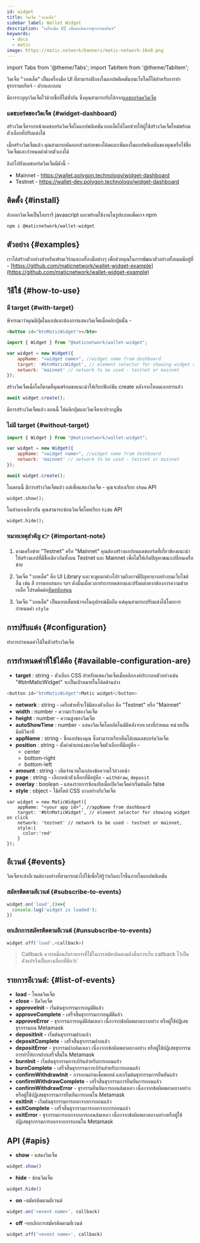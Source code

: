 ```yaml
---
id: widget
title: วิดเจ็ต "วอลเล็ต"
sidebar_label: Wallet Widget
description: "เครื่องมือ UI เพื่อดำเนินการธุรกรรมบริดจ์"
keywords:
  - docs
  - matic
image: https://matic.network/banners/matic-network-16x9.png
---
```

import Tabs from '@theme/Tabs';
import TabItem from '@theme/TabItem';

วิดเจ็ต "วอลเล็ต" เป็นเครื่องมือ UI ที่สามารถฝังลงในแอปพลิเคชันบนเว็บใดก็ได้สำหรับการทำธุรกรรมบริดจ์ - ฝากและถอน

มีการระบุทุกวิดเจ็ตไว้ด้วยชื่อที่ไม่ซ้ำกัน ซึ่งคุณสามารถรับได้จาก[แดชบอร์ดควิดเจ็ต](https://wallet.polygon.technology/widget-dashboard)

### แดชบอร์ดของวิดเจ็ต {#widget-dashboard}

สร้างวิดเจ็ตจากหน้าแดชบอร์ดวิดเจ็ตในแอปพลิเคชันวอลเล็ตได้โดยช่วยให้ผู้ใช้สร้างวิดเจ็ตใหม่พร้อมตัวเลือกที่ปรับแต่งได้

เมื่อสร้างวิดเจ็ตแล้ว คุณสามารถคัดลอกส่วนย่อยของโค้ดและเพิ่มลงในแอปพลิเคชันของคุณหรือใช้ชื่อวิดเจ็ตและกำหนดค่าด้วยตัวเองได้

ลิงก์ไปยังแดชบอร์ดวิดเจ็ตมีดังนี้ -

* Mainnet - https://wallet.polygon.technology/widget-dashboard
* Testnet - https://wallet-dev.polygon.technology/widget-dashboard

## ติดตั้ง {#install}

ส่งออกวิดเจ็ตเป็นไลบรารี javascript และพร้อมใช้งานในรูปแบบแพ็คเกจ npm

```bash
npm i @maticnetwork/wallet-widget
```

## ตัวอย่าง {#examples}

เราได้สร้างตัวอย่างสำหรับเฟรมเวิร์กและเครื่องมือต่างๆ เพื่อช่วยคุณในการพัฒนาตัวอย่างทั้งหมดมีอยู่ที่ - [https://github.com/maticnetwork/wallet-widget-example](https://github.com/maticnetwork/wallet-widget-example)

## วิธีใช้ {#how-to-use}
### มี target {#with-target}

พิจารณาว่าคุณมีปุ่มในแอปและต้องการแสดงวิดเจ็ตเมื่อคลิกปุ่มนั้น -

```html
<button id="btnMaticWidget"></btn>
```

```javascript
import { Widget } from "@maticnetwork/wallet-widget";

var widget = new Widget({
    appName: "<widget name>", //widget name from dashboard
    target: '#btnMaticWidget', // element selector for showing widget on click
    network: 'mainnet' // network to be used - testnet or mainnet
});
```

สร้างวิดเจ็ตเมื่อใดก็ตามที่คุณพร้อมขอแนะนำให้เรียกฟังก์ชัน create หลังจากโหลดเอกสารแล้ว

```javascript
await widget.create();
```
มีการสร้างวิดเจ็ตแล้ว ตอนนี้ ให้คลิกปุ่มและวิดเจ็ตจะปรากฏขึ้น

### ไม่มี target {#without-target}

```javascript
import { Widget } from "@maticnetwork/wallet-widget";

var widget = new Widget({
    appName: "<widget name>", //widget name from dashboard
    network: 'mainnet' // network to be used - testnet or mainnet
});

await widget.create();
```

ในตอนนี้ มีการสร้างวิดเจ็ตแล้ว แต่เพื่อแสดงวิดเจ็ต - คุณจะต้องเรียก `show` API

```
widget.show();
```

ในทำนองเดียวกัน คุณสามารถซ่อนวิดเจ็ตโดยเรียก `hide` API

```
widget.hide();
```

### หมายเหตุสำคัญ 👉 {#important-note}

1. ตามเครือข่าย "Testnet" หรือ "Mainnet" คุณต้องสร้างแอปบนแดชบอร์ดที่เกี่ยวข้องแนะนำให้สร้างแอปที่มีชื่อเดียวกันทั้งบน Testnet และ Mainnet เพื่อไม่ให้เกิดปัญหาขณะเปลี่ยนเครือข่าย

2. วิดเจ็ต "วอลเล็ต" คือ UI Library และจะดูแตกต่างไปรวมถึงอาจมีปัญหาบางอย่างบนเว็บไซต์อื่น เช่น สี การตอบสนอง ฯลฯ ดังนั้นเผื่อเวลาทำการทดสอบและปรับแต่งหากต้องการความช่วยเหลือ โปรดติดต่อ[ทีมสนับสนุน](https://support.polygon.technology/)

3. วิดเจ็ต "วอลเล็ต" เป็นแบบเต็มหน้าจอในอุปกรณ์มือถือ แต่คุณสามารถปรับแต่งได้โดยการกำหนดค่า `style`

## การปรับแต่ง {#configuration}

ทำการกำหนดค่าได้ในตัวสร้างวิดเจ็ต

## การกำหนดค่าที่ใช้ได้คือ {#available-configuration-are}

- **target** : string - ตัวเลือก CSS สำหรับแสดงวิดเจ็ตเมื่อคลิกองค์ประกอบตัวอย่างเช่น "#btnMaticWidget" จะเป็นเป้าหมายในโค้ดด้านล่าง

```javascript
<button id="btnMaticWidget">Matic widget</button>
```

- **network** : string - เครือข่ายที่จะใช้มีสองตัวเลือก คือ "Testnet" หรือ "Mainnet"
- **width** : number - ความกว้างของวิดเจ็ต
- **height** : number - ความสูงของวิดเจ็ต
- **autoShowTime** : number - แสดงวิดเจ็ตโดยอัตโนมัติหลังจากเวลาที่กำหนด หน่วยเป็นมิลลิวินาที
- **appName** : string - ชื่อแอปของคุณ ซึ่งสามารถเรียกคืนได้บนแดชบอร์ดวิดเจ็ต
- **position** : string - ตั้งค่าตำแหน่งของวิดเจ็ตตัวเลือกที่มีอยู่คือ -
    - center
    - bottom-right
    - bottom-left
- **amount** : string - เติมจำนวนในกล่องข้อความไว้ล่วงหน้า
- **page** : string - เลือกหน้าตัวเลือกที่มีอยู่คือ - `withdraw`, `deposit`
- **overlay** : boolean - แสดงรายการซ้อนทับเมื่อเปิดวิดเจ็ตค่าเริ่มต้นคือ false
- **style** : object - ใช้สไตล์ CSS บางอย่างกับวิดเจ็ต

```
var widget = new MaticWidget({
    appName: "<your app id>", //appName from dashboard
    target: '#btnMaticWidget', // element selector for showing widget on click
    network: 'testnet' // network to be used - testnet or mainnet,
    style:{
      color:'red'
    }
});
```

## อีเวนต์ {#events}

วิดเจ็ตจะส่งอีเวนต์บางอย่างที่สามารถนำไปใช้เพื่อให้รู้ว่าเกิดอะไรขึ้นภายในแอปพลิเคชัน

### สมัครติดตามอีเวนต์ {#subscribe-to-events}

```javascript
widget.on('load',()=>{
  console.log('widget is loaded');
})
```

### ยกเลิกการสมัครติดตามอีเวนต์ {#unsubscribe-to-events}

```javascript
widget.off('load',<callback>)
```

> Callback ควรเหมือนกับรายการที่ใช้ในการสมัครติดตามดังนั้นการเก็บ callback ไว้เป็นตัวแปรจึงเป็นทางเลือกที่ดีกว่า`

## รายการอีเวนต์: {#list-of-events}

- **load** - โหลดวิดเจ็ต
- **close** - ปิดวิดเจ็ต
- **approveInit** - เริ่มต้นธุรกรรมการอนุมัติแล้ว
- **approveComplete** - เสร็จสิ้นธุรกรรมการอนุมัติแล้ว
- **approveError** - ธุรกรรมการอนุมัติล้มเหลว เนื่องจากข้อผิดพลาดบางอย่าง หรือผู้ใช้ปฏิเสธธุรกรรมบน Metamask
- **depositInit** - เริ่มต้นธุรกรรมฝากแล้ว
- **depositComplete** - เสร็จสิ้นธุรกรรมฝากแล้ว
- **depositError** - ธุรกรรมฝากล้มเหลว เนื่องจากข้อผิดพลาดบางอย่าง หรือผู้ใช้ปฏิเสธธุรกรรมการทำให้การฝากเสร็จสิ้นใน Metamask
- **burnInit** - เริ่มต้นธุรกรรมการเบิร์นสำหรับการถอนแล้ว
- **burnComplete** - เสร็จสิ้นธุรกรรมการเบิร์นสำหรับการถอนแล้ว
- **confirmWithdrawInit** - การถอนผ่านเช็คพอยต์ และเริ่มต้นธุรกรรมการยืนยันแล้ว
- **confirmWithdrawComplete** - เสร็จสิ้นธุรกรรมการยืนยันการถอนแล้ว
- **confirmWithdrawError** - ธุรกรรมยืนยันการถอนล้มเหลว เนื่องจากข้อผิดพลาดบางอย่างหรือผู้ใช้ปฏิเสธธุรกรรมการยืนยันการถอนใน Metamask
- **exitInit** - เริ่มต้นธุรกรรมการออกจากการถอนแล้ว
- **exitComplete** - เสร็จสิ้นธุรกรรมการออกจากการถอนแล้ว
- **exitError** - ธุรกรรมการออกจากการถอนล้มเหลว เนื่องจากข้อผิดพลาดบางอย่างหรือผู้ใช้ปฏิเสธธุรกรรมการออกจากการถอนใน Metamask

## API {#apis}

- **show** -
แสดงวิดเจ็ต

```javascript
widget.show()
```

- **hide** -
ซ่อนวิดเจ็ต

```javascript
widget.hide()
```

- **on** -สมัครติดตามอีเวนต์

```javascript
widget.on('<event name>', callback)
```

- **off** -ยกเลิกการสมัครติดตามอีเวนต์

```javascript
widget.off('<event name>', callback)
```
